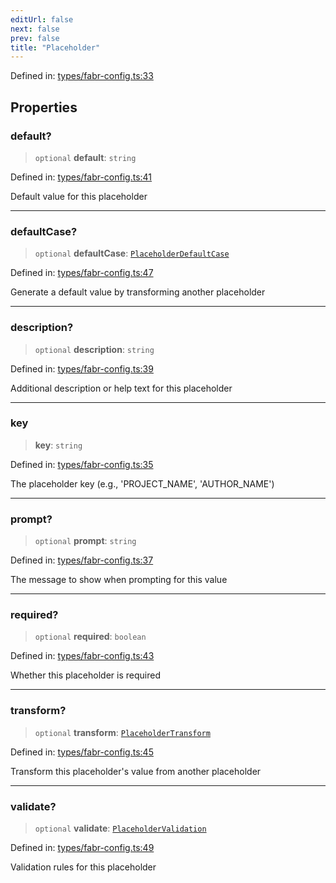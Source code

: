 ```yaml
---
editUrl: false
next: false
prev: false
title: "Placeholder"
---
```


Defined in: [types/fabr-config.ts:33](https://github.com/yashjawale/fabr/blob/af253d796213941a067e07d1a9e8b7372a1ddc07/src/types/fabr-config.ts#L33)

## Properties

### default?

> `optional` **default**: `string`

Defined in: [types/fabr-config.ts:41](https://github.com/yashjawale/fabr/blob/af253d796213941a067e07d1a9e8b7372a1ddc07/src/types/fabr-config.ts#L41)

Default value for this placeholder

***

### defaultCase?

> `optional` **defaultCase**: [`PlaceholderDefaultCase`](/fabr/docs/api/types/fabr-config/interfaces/placeholderdefaultcase/)

Defined in: [types/fabr-config.ts:47](https://github.com/yashjawale/fabr/blob/af253d796213941a067e07d1a9e8b7372a1ddc07/src/types/fabr-config.ts#L47)

Generate a default value by transforming another placeholder

***

### description?

> `optional` **description**: `string`

Defined in: [types/fabr-config.ts:39](https://github.com/yashjawale/fabr/blob/af253d796213941a067e07d1a9e8b7372a1ddc07/src/types/fabr-config.ts#L39)

Additional description or help text for this placeholder

***

### key

> **key**: `string`

Defined in: [types/fabr-config.ts:35](https://github.com/yashjawale/fabr/blob/af253d796213941a067e07d1a9e8b7372a1ddc07/src/types/fabr-config.ts#L35)

The placeholder key (e.g., 'PROJECT_NAME', 'AUTHOR_NAME')

***

### prompt?

> `optional` **prompt**: `string`

Defined in: [types/fabr-config.ts:37](https://github.com/yashjawale/fabr/blob/af253d796213941a067e07d1a9e8b7372a1ddc07/src/types/fabr-config.ts#L37)

The message to show when prompting for this value

***

### required?

> `optional` **required**: `boolean`

Defined in: [types/fabr-config.ts:43](https://github.com/yashjawale/fabr/blob/af253d796213941a067e07d1a9e8b7372a1ddc07/src/types/fabr-config.ts#L43)

Whether this placeholder is required

***

### transform?

> `optional` **transform**: [`PlaceholderTransform`](/fabr/docs/api/types/fabr-config/interfaces/placeholdertransform/)

Defined in: [types/fabr-config.ts:45](https://github.com/yashjawale/fabr/blob/af253d796213941a067e07d1a9e8b7372a1ddc07/src/types/fabr-config.ts#L45)

Transform this placeholder's value from another placeholder

***

### validate?

> `optional` **validate**: [`PlaceholderValidation`](/fabr/docs/api/types/fabr-config/interfaces/placeholdervalidation/)

Defined in: [types/fabr-config.ts:49](https://github.com/yashjawale/fabr/blob/af253d796213941a067e07d1a9e8b7372a1ddc07/src/types/fabr-config.ts#L49)

Validation rules for this placeholder
